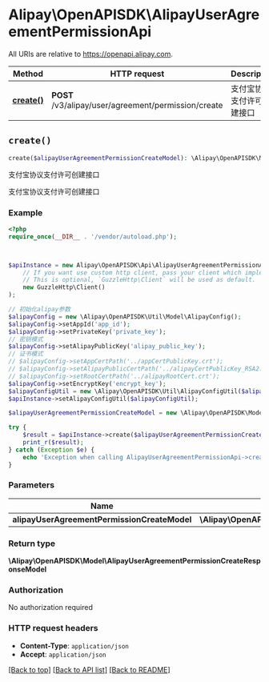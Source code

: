 # Alipay\OpenAPISDK\AlipayUserAgreementPermissionApi

All URIs are relative to https://openapi.alipay.com.

Method | HTTP request | Description
------------- | ------------- | -------------
[**create()**](AlipayUserAgreementPermissionApi.md#create) | **POST** /v3/alipay/user/agreement/permission/create | 支付宝协议支付许可创建接口


## `create()`

```php
create($alipayUserAgreementPermissionCreateModel): \Alipay\OpenAPISDK\Model\AlipayUserAgreementPermissionCreateResponseModel
```

支付宝协议支付许可创建接口

支付宝协议支付许可创建接口

### Example

```php
<?php
require_once(__DIR__ . '/vendor/autoload.php');



$apiInstance = new Alipay\OpenAPISDK\Api\AlipayUserAgreementPermissionApi(
    // If you want use custom http client, pass your client which implements `GuzzleHttp\ClientInterface`.
    // This is optional, `GuzzleHttp\Client` will be used as default.
    new GuzzleHttp\Client()
);

// 初始化alipay参数
$alipayConfig = new \Alipay\OpenAPISDK\Util\Model\AlipayConfig();
$alipayConfig->setAppId('app_id');
$alipayConfig->setPrivateKey('private_key');
// 密钥模式
$alipayConfig->setAlipayPublicKey('alipay_public_key');
// 证书模式
// $alipayConfig->setAppCertPath('../appCertPublicKey.crt');
// $alipayConfig->setAlipayPublicCertPath('../alipayCertPublicKey_RSA2.crt');
// $alipayConfig->setRootCertPath('../alipayRootCert.crt');
$alipayConfig->setEncryptKey('encrypt_key');
$alipayConfigUtil = new \Alipay\OpenAPISDK\Util\AlipayConfigUtil($alipayConfig);
$apiInstance->setAlipayConfigUtil($alipayConfigUtil);

$alipayUserAgreementPermissionCreateModel = new \Alipay\OpenAPISDK\Model\AlipayUserAgreementPermissionCreateModel(); // \Alipay\OpenAPISDK\Model\AlipayUserAgreementPermissionCreateModel

try {
    $result = $apiInstance->create($alipayUserAgreementPermissionCreateModel);
    print_r($result);
} catch (Exception $e) {
    echo 'Exception when calling AlipayUserAgreementPermissionApi->create: ', $e->getMessage(), PHP_EOL;
}
```

### Parameters

Name | Type | Description  | Notes
------------- | ------------- | ------------- | -------------
 **alipayUserAgreementPermissionCreateModel** | **\Alipay\OpenAPISDK\Model\AlipayUserAgreementPermissionCreateModel**|  | [optional]

### Return type

**\Alipay\OpenAPISDK\Model\AlipayUserAgreementPermissionCreateResponseModel**

### Authorization

No authorization required

### HTTP request headers

- **Content-Type**: `application/json`
- **Accept**: `application/json`

[[Back to top]](#) [[Back to API list]](../../README.md#api-endpoints)
[[Back to README]](../../README.md)
